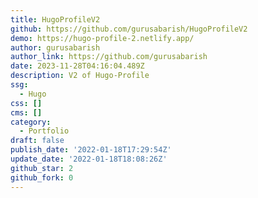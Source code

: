 ```yaml
---
title: HugoProfileV2
github: https://github.com/gurusabarish/HugoProfileV2
demo: https://hugo-profile-2.netlify.app/
author: gurusabarish
author_link: https://github.com/gurusabarish
date: 2023-11-28T04:16:04.489Z
description: V2 of Hugo-Profile
ssg:
  - Hugo
css: []
cms: []
category:
  - Portfolio
draft: false
publish_date: '2022-01-18T17:29:54Z'
update_date: '2022-01-18T18:08:26Z'
github_star: 2
github_fork: 0
---
```

